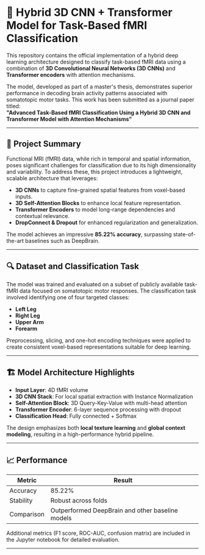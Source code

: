 # 🧠 Hybrid 3D CNN + Transformer Model for Task-Based fMRI Classification

This repository contains the official implementation of a hybrid deep learning architecture designed to classify task-based fMRI data using a combination of **3D Convolutional Neural Networks (3D CNNs)** and **Transformer encoders** with attention mechanisms.

The model, developed as part of a master's thesis, demonstrates superior performance in decoding brain activity patterns associated with somatotopic motor tasks. This work has been submitted as a journal paper titled:  
**"Advanced Task-Based fMRI Classification Using a Hybrid 3D CNN and Transformer Model with Attention Mechanisms"**

---

## 🧠 Project Summary

Functional MRI (fMRI) data, while rich in temporal and spatial information, poses significant challenges for classification due to its high dimensionality and variability. To address these, this project introduces a lightweight, scalable architecture that leverages:

- **3D CNNs** to capture fine-grained spatial features from voxel-based inputs.
- **3D Self-Attention Blocks** to enhance local feature representation.
- **Transformer Encoders** to model long-range dependencies and contextual relevance.
- **DropConnect & Dropout** for enhanced regularization and generalization.

The model achieves an impressive **85.22% accuracy**, surpassing state-of-the-art baselines such as DeepBrain.

---

## 🔍 Dataset and Classification Task

The model was trained and evaluated on a subset of publicly available task-fMRI data focused on somatotopic motor responses. The classification task involved identifying one of four targeted classes:

- **Left Leg**
- **Right Leg**
- **Upper Arm**
- **Forearm**

Preprocessing, slicing, and one-hot encoding techniques were applied to create consistent voxel-based representations suitable for deep learning.

---

## 🏗️ Model Architecture Highlights

- **Input Layer**: 4D fMRI volume
- **3D CNN Stack**: For local spatial extraction with Instance Normalization
- **Self-Attention Block**: 3D Query-Key-Value with multi-head attention
- **Transformer Encoder**: 6-layer sequence processing with dropout
- **Classification Head**: Fully connected + Softmax

The design emphasizes both **local texture learning** and **global context modeling**, resulting in a high-performance hybrid pipeline.

---

## 📈 Performance

| Metric   | Result  |
|----------|---------|
| Accuracy | 85.22%  |
| Stability | Robust across folds |
| Comparison | Outperformed DeepBrain and other baseline models |

Additional metrics (F1 score, ROC-AUC, confusion matrix) are included in the Jupyter notebook for detailed evaluation.

---

